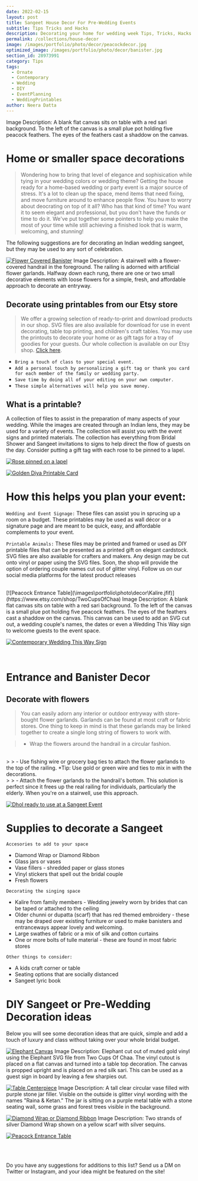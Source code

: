 ```yaml
---
date: 2022-02-15
layout: post
title: Sangeet House Decor For Pre-Wedding Events
subtitle: Tips Tricks and Hacks 
description: Decorating your home for wedding week Tips, Tricks, Hacks and Printables to help create the perfect setting for your event. 
permalink: /collections/house-decor
image: /images/portfolio/photo/decor/peacockdecor.jpg
optimized_image: /images/portfolio/photo/decor/banister.jpg
section_id: 28973991
category: Tips
tags:
  - Ornate
  - Contemporary
  - Wedding
  - DIY
  - EventPlanning
  - WeddingPrintables
author: Neera Datta
---
```

Image Description: A blank flat canvas sits on  table with a red sari background. To the left of the canvas is a small plue pot holding five peacock feathers. The eyes of the feathers cast a shaddow on the canvas.

# Home or smaller space decorations
 
 
>Wondering how to bring that level of elegance and sophisication while tying in your wedding colors or wedding theme? 
>Getting the house ready for a home-based wedding or party event is a major source of stress. It's a lot to clean up the space, mend items that need fixing, and move furniture around to enhance people flow. You have to worry about deocrating on top of it all? Who has that kind of time? You want it to seem elegant and professional, but you don't have the funds or time to do it. We've put together some pointers to help you make the most of your time while still achieving a finished look that is warm, welcoming, and stunning!

The following suggestions are for decorating an Indian wedding sangeet, but they may be used to any sort of celebration.

[![Flower Covered Banister](\images\portfolio\photo\decor\22.jpg)](https://www.etsy.com/shop/TwoCupsOfChaa)
Image Description: A stairwell with a flower-covered handrail in the foreground. The railing is adorned with artificial flower garlands. Halfway down each rung, there are one or two small decorative elements with loose flowers for a simple, fresh, and affordable approach to decorate an entryway.


## Decorate using printables from our Etsy store

>We offer a growing selection of ready-to-print and download products in our shop. SVG files are also available for download for use in event decorating, table top printing, and children's craft tables. You may use the printouts to decorate your home or as gift tags for a tray of goodies for your guests. Our whole collection is available on our Etsy shop. [Click here](https://www.etsy.com/shop/TwoCupsOfChaa).
>
- `Bring a touch of class to your special event.`
- `Add a personal touch by personalizing a gift tag or thank you card for each member of the family or wedding party.`
- `Save time by doing all of your editing on your own computer.`
- `These simple alternatives will help you save money.`

## What is a printable? 

A collection of files to assist in the preparation of many aspects of your wedding. While the images are created through an Indian lens, they may be used for a variety of events. The collection will assist you with the event signs and printed materials. The collection has everything from Bridal Shower and Sangeet invitations to signs to help direct the flow of guests on the day. Consider putting a gift tag with each rose to be pinned to a lapel. 


[![Rose pinned on a lapel](\images\portfolio\photo\decor\Rose.jfif)](https://www.etsy.com/shop/TwoCupsOfChaa)

[![Golden Diya Printable Card](https://i.etsystatic.com/21226651/r/il/9fdb75/3681603525/il_794xN.3681603525_4eg7.jpg)](https://i.etsystatic.com/21226651/r/il/9fdb75/3681603525/il_794xN.3681603525_4eg7.jpg)


# How this helps you plan your event:

`Wedding and Event Signage:` These files can assist you in sprucing up a room on a budget. These printables may be used as wall décor or a signature page and are meant to be quick, easy, and affordable complements to your event.

`Printable Animals:` These files may be printed and framed or used as DIY printable files that can be presented as a printed gift on elegant cardstock. SVG files are also available for crafters and makers. Any design may be cut onto vinyl or paper using the SVG files. Soon, the shop will provide the option of ordering couple names cut out of glitter vinyl. Follow us on our social media platforms for the latest product releases




<br/>
[![Peacock Entrance Table](\images\portfolio\photo\decor\Kalire.jfif)](https://www.etsy.com/shop/TwoCupsOfChaa)
Image Description: A blank flat canvas sits on  table with a red sari background. To the left of the canvas is a small plue pot holding five peacock feathers. The eyes of the feathers cast a shaddow on the canvas. This canvas can be used to add an SVG cut out, a wedding couple's names, the dates or even a Wedding This Way sign to welcome guests to the event space. 




[![Contemporary Wedding This Way Sign](https://i.etsystatic.com/21226651/r/il/1e77f3/3606218300/il_794xN.3606218300_n0hk.jpg)](https://i.etsystatic.com/21226651/r/il/1e77f3/3606218300/il_794xN.3606218300_n0hk.jpg)

<br/>



# Entrance and Banister Decor
## Decorate with flowers
>You can easily adorn any interior or outdoor entryway with store-bought flower garlands. Garlands can be found at most craft or fabric stores. One thing to keep in mind is that these garlands may be linked together to create a single long string of flowers to work with.

>  - Wrap the flowers around the handrail in a circular fashion.
<br/>
>
>  -  Use fishing wire or grocery bag ties to attach the flower garlands to the top of the railing. *Tip: Use gold or green wire and ties to mix in with the decorations.
<br/>
>
>  - Attach the flower garlands to the handrail's bottom. This solution is perfect since it frees up the real railing for individuals, particularly the elderly. When you're on a stairwell, use this approach.
<br/>


[![Dhol ready to use at a Sangeet Event](\images\portfolio\photo\decor\sangeet.jfif)](https://www.etsy.com/shop/TwoCupsOfChaa)
# Supplies to decorate a Sangeet


`Accesories to add to your space`
- Diamond Wrap or Diamond Ribbon
- Glass jars or vases
- Vase fillers - shredded paper or glass stones 
- Vinyl stickers that spell out the bridal couple
- Fresh flowers

`Decorating the singing space`
- Kalire from family members - Wedding jewelry worn by brides that can be taped or attached to the ceiling
- Older chunni or dupatta (scarf) that has red themed embroidery - these may be draped over existing furniture or used to make banisters and entranceways appear lovely and welcoming.
- Large swathes of fabric or a mix of silk and cotton curtains
- One or more bolts of tulle material - these are found in most fabric stores

`Other things to consider:`
- A kids craft corner or table
- Seating options that are socially distanced
- Sangeet lyric book 


# DIY Sangeet or Pre-Wedding Decoration ideas 
Below you will see some decoration ideas that are quick, simple and add a touch of luxury and class without taking over your whole bridal budget. 

[![Elephant Canvas](\images\portfolio\photo\decor\haathi.jpg)](https://www.etsy.com/listing/766395088/african-elephant-pdf-png-svg-design)
Image Description: Elephant cut out of muted gold vinyl using the Elephant SVG file from Two Cups Of Chaa. The vinyl cutout is placed on a flat canvas and turned into a table top decoration. The canvas is propped upright and is placed on a red silk sari. This can be used as a guest sign in board by leaving a few sharpies out. 

[![Table Centerpiece](\images\portfolio\photo\decor\outside.jpg)](https://www.etsy.com/shop/TwoCupsOfChaa)
Image Description: A tall clear circular vase filled with purple stone jar filler. Visible on the outside is glitter vinyl wording with the names "Raina & Ketan." The jar is sitting on a purple metal table with a stone seating wall, some grass and forest trees visible in the background. 

[![Diamond Wrap or Diamond Ribbon](\images\portfolio\photo\decor\22.jpg)](https://www.etsy.com/shop/TwoCupsOfChaa)
Image Description: Two strands of silver Diamond Wrap shown on a yellow scarf with silver sequins. 


[![Peacock Entrance Table](https://i.etsystatic.com/21226651/r/il/c62c70/3717154513/il_794xN.3717154513_fiux.jpg)](https://www.etsy.com/shop/TwoCupsOfChaa)


<br/>
<br/>

Do you have any suggestions for additions to this list? Send us a DM on Twitter or Instagram, and your idea might be featured on the site!








